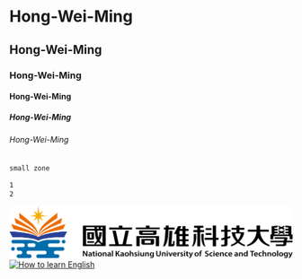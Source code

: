 # Hong-Wei-Ming
## Hong-Wei-Ming
### Hong-Wei-Ming
#### Hong-Wei-Ming
##### Hong-Wei-Ming
###### Hong-Wei-Ming

`small zone`

```big zone
1
2
```

![nkust](nkust.png "NKUST")
[![How to learn English]((English.png)
)](https://www.youtube.com/watch?v=5-T6Xqlh6BU&ab_channel=LearnEnglishwithBobtheCanadian)
